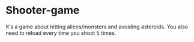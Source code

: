 # Shooter-game
It's a game about hitting aliens/monsters and avoiding asteroids. You also need to reload every time you shoot 5 times.
